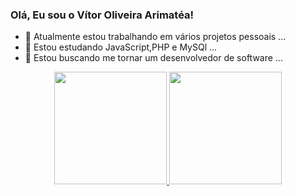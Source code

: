 ### Olá, Eu sou o Vítor Oliveira Arimatéa!

- 🔭 Atualmente estou trabalhando em vários projetos pessoais ...
- 🌱 Estou estudando JavaScript,PHP e MySQl ...
- 👯 Estou buscando me tornar um desenvolvedor de software ...

<div align="center">
  <a href="https://github.com/rafaballerini">
  <img height="180em" src="https://github-readme-stats.vercel.app/api?username=VitorArimatea&show_icons=true&theme=dracula&include_all_commits=true&count_private=true"/>
  <img height="180em" src="https://github-readme-stats.vercel.app/api/top-langs/?username=VitorArimatea&layout=compact&langs_count=7&theme=dracula"/>
</div>
